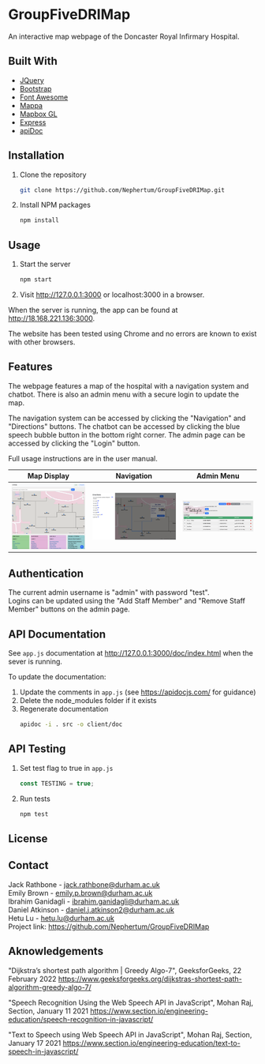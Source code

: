 # GroupFiveDRIMap

An interactive map webpage of the Doncaster Royal Infirmary Hospital.

## Built With
* [JQuery](https://jquery.com/)
* [Bootstrap](https://getbootstrap.com/)
* [Font Awesome](https://fontawesome.com/)
* [Mappa](https://mappa.js.org/)
* [Mapbox GL](https://docs.mapbox.com/mapbox-gl-js/api/)
* [Express](https://expressjs.com/)
* [apiDoc](https://apidocjs.com/)

## Installation

1. Clone the repository
   ```sh
   git clone https://github.com/Nephertum/GroupFiveDRIMap.git
   ```

2. Install NPM packages
   ```sh
   npm install
   ```

## Usage

1. Start the server
   ```sh
   npm start
   ```

2. Visit http://127.0.0.1:3000 or localhost:3000 in a browser.

When the server is running, the app can be found at http://18.168.221.136:3000.

The website has been tested using Chrome and no errors are known to exist with other browsers.

## Features
The webpage features a map of the hospital with a navigation system and chatbot. There is also an admin menu with a secure login to update the map.

The navigation system can be accessed by clicking the "Navigation" and "Directions" buttons.
The chatbot can be accessed by clicking the blue speech bubble button in the bottom right corner.
The admin page can be accessed by clicking the "Login" button.

Full usage instructions are in the user manual.

Map Display                |  Navigation               |  Admin Menu
:-------------------------:|:-------------------------:|:-------------------------:
![Image of Map Display](/examples/map.png?raw=true)  |  ![Image of Navigation](/examples/navigation.png?)  |   ![Image of Admin Menu](/examples/admin.png)

## Authentication
The current admin username is "admin" with password "test".  
Logins can be updated using the "Add Staff Member" and "Remove Staff Member" buttons on the admin page.

## API Documentation

See `app.js` documentation at http://127.0.0.1:3000/doc/index.html when the sever is running.

To update the documentation:
1. Update the comments in `app.js` (see https://apidocjs.com/ for guidance)
2. Delete the node_modules folder if it exists
3. Regenerate documentation
   ```sh
   apidoc -i . src -o client/doc
   ```

## API Testing

1. Set test flag to true in `app.js`
   ```js
   const TESTING = true;
   ```
2. Run tests
   ```sh
   npm test
   ```

## License

## Contact
Jack Rathbone - jack.rathbone@durham.ac.uk  
Emily Brown - emily.p.brown@durham.ac.uk  
Ibrahim Ganidagli - ibrahim.ganidagli@durham.ac.uk  
Daniel Atkinson - daniel.j.atkinson2@durham.ac.uk  
Hetu Lu - hetu.lu@durham.ac.uk  
Project link: https://github.com/Nephertum/GroupFiveDRIMap

## Aknowledgements
"Dijkstra’s shortest path algorithm | Greedy Algo-7", GeeksforGeeks, 22 February 2022
https://www.geeksforgeeks.org/dijkstras-shortest-path-algorithm-greedy-algo-7/

"Speech Recognition Using the Web Speech API in JavaScript", Mohan Raj, Section, January 11 2021
https://www.section.io/engineering-education/speech-recognition-in-javascript/

"Text to Speech using Web Speech API in JavaScript", Mohan Raj, Section, January 17 2021
https://www.section.io/engineering-education/text-to-speech-in-javascript/
